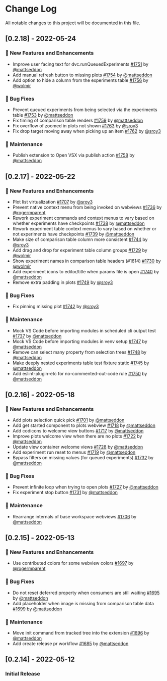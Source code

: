 # Change Log

All notable changes to this project will be documented in this file.

## [0.2.18] - 2022-05-24

### 🚀 New Features and Enhancements

- Improve user facing text for dvc.runQueuedExperiments
  [#1751](https://github.com/iterative/vscode-dvc/pull/1751) by
  [@mattseddon](https://github.com/mattseddon)
- Add manual refresh button to missing plots
  [#1754](https://github.com/iterative/vscode-dvc/pull/1754) by
  [@mattseddon](https://github.com/mattseddon)
- Add option to hide a column from the experiments table
  [#1756](https://github.com/iterative/vscode-dvc/pull/1756) by
  [@wolmir](https://github.com/wolmir)

### 🐛 Bug Fixes

- Prevent queued experiments from being selected via the experiments table
  [#1753](https://github.com/iterative/vscode-dvc/pull/1753) by
  [@mattseddon](https://github.com/mattseddon)
- Fix timing of comparison table renders
  [#1759](https://github.com/iterative/vscode-dvc/pull/1759) by
  [@mattseddon](https://github.com/mattseddon)
- Fix overflow of zoomed in plots not shown
  [#1763](https://github.com/iterative/vscode-dvc/pull/1763) by
  [@sroy3](https://github.com/sroy3)
- Fix drop target moving away when picking up an item
  [#1762](https://github.com/iterative/vscode-dvc/pull/1762) by
  [@sroy3](https://github.com/sroy3)

### 🔨 Maintenance

- Publish extension to Open VSX via publish action
  [#1758](https://github.com/iterative/vscode-dvc/pull/1758) by
  [@mattseddon](https://github.com/mattseddon)

## [0.2.17] - 2022-05-22

### 🚀 New Features and Enhancements

- Plot list virtualization
  [#1707](https://github.com/iterative/vscode-dvc/pull/1707) by
  [@sroy3](https://github.com/sroy3)
- Prevent native context menu from being invoked on webviews
  [#1736](https://github.com/iterative/vscode-dvc/pull/1736) by
  [@rogermparent](https://github.com/rogermparent)
- Rework experiment commands and context menus to vary based on whether
  experiments have checkpoints
  [#1738](https://github.com/iterative/vscode-dvc/pull/1738) by
  [@mattseddon](https://github.com/mattseddon)
- Rework experiment table context menus to vary based on whether or not
  experiments have checkpoints
  [#1739](https://github.com/iterative/vscode-dvc/pull/1739) by
  [@mattseddon](https://github.com/mattseddon)
- Make size of comparison table column more consistent
  [#1744](https://github.com/iterative/vscode-dvc/pull/1744) by
  [@sroy3](https://github.com/sroy3)
- Add drag and drop for experiment table column groups
  [#1729](https://github.com/iterative/vscode-dvc/pull/1729) by
  [@wolmir](https://github.com/wolmir)
- Show experiment names in comparison table headers (#1614)
  [#1730](https://github.com/iterative/vscode-dvc/pull/1730) by
  [@wolmir](https://github.com/wolmir)
- Add experiment icons to editor/title when params file is open
  [#1740](https://github.com/iterative/vscode-dvc/pull/1740) by
  [@mattseddon](https://github.com/mattseddon)
- Remove extra padding in plots
  [#1749](https://github.com/iterative/vscode-dvc/pull/1749) by
  [@sroy3](https://github.com/sroy3)

### 🐛 Bug Fixes

- Fix pinning missing plot
  [#1742](https://github.com/iterative/vscode-dvc/pull/1742) by
  [@sroy3](https://github.com/sroy3)

### 🔨 Maintenance

- Mock VS Code before importing modules in scheduled cli output test
  [#1737](https://github.com/iterative/vscode-dvc/pull/1737) by
  [@mattseddon](https://github.com/mattseddon)
- Mock VS Code before importing modules in venv setup
  [#1747](https://github.com/iterative/vscode-dvc/pull/1747) by
  [@mattseddon](https://github.com/mattseddon)
- Remove can select many property from selection trees
  [#1748](https://github.com/iterative/vscode-dvc/pull/1748) by
  [@mattseddon](https://github.com/mattseddon)
- Make deeply nested experiments table test fixture static
  [#1745](https://github.com/iterative/vscode-dvc/pull/1745) by
  [@mattseddon](https://github.com/mattseddon)
- Add eslint-plugin-etc for no-commented-out-code rule
  [#1750](https://github.com/iterative/vscode-dvc/pull/1750) by
  [@mattseddon](https://github.com/mattseddon)

## [0.2.16] - 2022-05-18

### 🚀 New Features and Enhancements

- Add plots selection quick pick
  [#1701](https://github.com/iterative/vscode-dvc/pull/1701) by
  [@mattseddon](https://github.com/mattseddon)
- Add get started component to plots webview
  [#1718](https://github.com/iterative/vscode-dvc/pull/1718) by
  [@mattseddon](https://github.com/mattseddon)
- Add codicons to welcome view buttons
  [#1717](https://github.com/iterative/vscode-dvc/pull/1717) by
  [@mattseddon](https://github.com/mattseddon)
- Improve plots welcome view when there are no plots
  [#1722](https://github.com/iterative/vscode-dvc/pull/1722) by
  [@mattseddon](https://github.com/mattseddon)
- Update view container welcome views
  [#1728](https://github.com/iterative/vscode-dvc/pull/1728) by
  [@mattseddon](https://github.com/mattseddon)
- Add experiment run reset to menus
  [#1719](https://github.com/iterative/vscode-dvc/pull/1719) by
  [@mattseddon](https://github.com/mattseddon)
- Bypass filters on missing values (for queued experiments)
  [#1732](https://github.com/iterative/vscode-dvc/pull/1732) by
  [@mattseddon](https://github.com/mattseddon)

### 🐛 Bug Fixes

- Prevent infinite loop when trying to open plots
  [#1727](https://github.com/iterative/vscode-dvc/pull/1727) by
  [@mattseddon](https://github.com/mattseddon)
- Fix experiment stop button
  [#1731](https://github.com/iterative/vscode-dvc/pull/1731) by
  [@mattseddon](https://github.com/mattseddon)

### 🔨 Maintenance

- Rearrange internals of base workspace webviews
  [#1706](https://github.com/iterative/vscode-dvc/pull/1706) by
  [@mattseddon](https://github.com/mattseddon)

## [0.2.15] - 2022-05-13

### 🚀 New Features and Enhancements

- Use contributed colors for some webview colors
  [#1697](https://github.com/iterative/vscode-dvc/pull/1697) by
  [@rogermparent](https://github.com/rogermparent)

### 🐛 Bug Fixes

- Do not reset deferred property when consumers are still waiting
  [#1695](https://github.com/iterative/vscode-dvc/pull/1695) by
  [@mattseddon](https://github.com/mattseddon)
- Add placeholder when image is missing from comparison table data
  [#1699](https://github.com/iterative/vscode-dvc/pull/1699) by
  [@mattseddon](https://github.com/mattseddon)

### 🔨 Maintenance

- Move init command from tracked tree into the extension
  [#1696](https://github.com/iterative/vscode-dvc/pull/1696) by
  [@mattseddon](https://github.com/mattseddon)
- Add create release pr workflow
  [#1685](https://github.com/iterative/vscode-dvc/pull/1685) by
  [@mattseddon](https://github.com/mattseddon)

## [0.2.14] - 2022-05-12

### Initial Release
